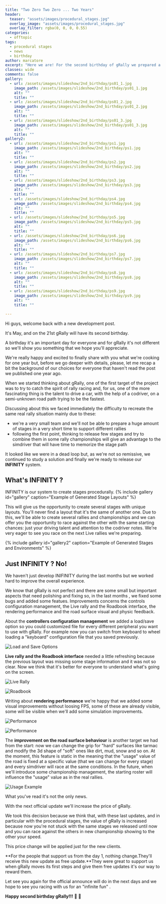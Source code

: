 ```yaml
---
title: "Two Zero Two Zero ... Two Years"
header:
  teaser: "assets/images/procedural_stages.jpg"
  overlay_image: "assets/images/procedural_stages.jpg"
  overlay_filter: rgba(0, 0, 0, 0.55)
categories: 
  - offtopic
tags:
  - procedural stages
  - news
  - birthday
author: marcatore
excerpt: "Here we are! For the second birthday of gRally we prepared a nice surprise. Let's take a look..."
classes: wide
comments: false
gallery:
  - url: /assets/images/slideshow/2nd_birthday/ps01_1.jpg
    image_path: /assets/images/slideshow/2nd_birthday/ps01_1.jpg
    alt: ""
    title: ""
  - url: /assets/images/slideshow/2nd_birthday/ps01_2.jpg
    image_path: /assets/images/slideshow/2nd_birthday/ps01_2.jpg
    alt: ""
    title: ""
  - url: /assets/images/slideshow/2nd_birthday/ps01_3.jpg
    image_path: /assets/images/slideshow/2nd_birthday/ps01_3.jpg
    alt: ""
    title: ""
gallery2:
  - url: /assets/images/slideshow/2nd_birthday/ps1.jpg
    image_path: /assets/images/slideshow/2nd_birthday/ps1.jpg
    alt: ""
    title: ""
  - url: /assets/images/slideshow/2nd_birthday/ps2.jpg
    image_path: /assets/images/slideshow/2nd_birthday/ps2.jpg
    alt: ""
    title: ""
  - url: /assets/images/slideshow/2nd_birthday/ps3.jpg
    image_path: /assets/images/slideshow/2nd_birthday/ps3.jpg
    alt: ""
    title: ""
  - url: /assets/images/slideshow/2nd_birthday/ps4.jpg
    image_path: /assets/images/slideshow/2nd_birthday/ps4.jpg
    alt: ""
    title: ""
  - url: /assets/images/slideshow/2nd_birthday/ps5.jpg
    image_path: /assets/images/slideshow/2nd_birthday/ps5.jpg
    alt: ""
    title: ""
  - url: /assets/images/slideshow/2nd_birthday/ps6.jpg
    image_path: /assets/images/slideshow/2nd_birthday/ps6.jpg
    alt: ""
    title: ""
  - url: /assets/images/slideshow/2nd_birthday/ps7.jpg
    image_path: /assets/images/slideshow/2nd_birthday/ps7.jpg
    alt: ""
    title: ""
  - url: /assets/images/slideshow/2nd_birthday/ps8.jpg
    image_path: /assets/images/slideshow/2nd_birthday/ps8.jpg
    alt: ""
    title: ""
  - url: /assets/images/slideshow/2nd_birthday/ps9.jpg
    image_path: /assets/images/slideshow/2nd_birthday/ps9.jpg
    alt: ""
    title: ""

---
```


Hi guys,
welcome back with a new development post.

It's May, and on the 21st gRally will have its second birthday.

A birthday it's an important day for everyone and for gRally it's not different so we'll show you something that we hope you'll appreciate.

We're really happy and excited to finally share with you what we're cooking for one year but, before we go deeper with details, please, let me recap a bit the background of our choices for everyone that haven't read the post we published one year ago.

When we started thinking about gRally, one of the first target of the project was to try to catch the spirit of rally racing and, for us, one of the more fascinating thing is the talent to drive a car, with the help of a codriver, on a semi-unknown road path trying to be the fastest.

Discussing about this we faced immediately the difficulty to recreate the same real rally situation mainly due to these:

- we're a very small team and we'll not be able to prepare a huge amount of stages in a very short time to support different rallies
- following the first point, thinking to release few stages and try to combine them in some rally championships will give an advantage to the simdriver that will have time to memorize the stage path

It looked like we were in a dead loop but, as we're not so remissive, we continued to study a solution and finally we're ready to release our **INFINITY** system.

## **What's INFINITY ?**

INFINITY is our system to create stages procedurally.
{% include gallery id="gallery" caption="Example of Generated Stage Layouts" %}

This will give us the opportunity to create several stages with unique layouts. You'll never find a layout that it's the same of another one.
Due to this, we'll be able to create several rallies and championships and we can offer you the opportunity to race against the other with the same starting chances: just your driving talent and attention to the codriver notes. 
We're very eager to see you race on the next Live rallies we're preparing.

{% include gallery id="gallery2" caption="Example of Generated Stages and Environments" %}

## **Just INFINITY ? No!**

We haven't just develop INIFINITY during the last months but we worked hard to improve the overall experience.

We know that gRally is not perfect and there are some small but important aspects that need polishing and fixing so, in the last months , we fixed some bugs and added some featues.
Improvements concerns the controls configuration management, the Live rally and the Roadbook interface, the rendering performance and the road surface visual and physic feedback.

About the **controllers configuration management** we added a load/save option so you could customized file for every different peripheral you want to use with gRally. For example now you can switch from keyboard to wheel loading a "keyboard" configuration file that you saved previously.

![Load and Save Options](/assets/images/slideshow/2nd_birthday/save_controls.jpg)





**Live rally and the Roadbook interface** needed a little refreshing because the previous layout was missing some stage information and it was not so clear. Now we think that it's better for everyone to understand what's going on the screen.

![Live Rally](/assets/images/slideshow/2nd_birthday/liveRally.jpg)

![Roadbook](/assets/images/slideshow/2nd_birthday/roadbook.jpg)

Writing about **rendering performance** we're happy that we added some visual improvements without loosing FPS, some of these are already visible, some will be visible when we'll add some simulation improvements.

![Performance](/assets/images/slideshow/2nd_birthday/FPS1.jpg)

![Performance](/assets/images/slideshow/2nd_birthday/FPS2.jpg)

The **improvement on the road surface behaviour** is another target we had from the start: now we can change the grip for "hard" surfaces like tarmac and modify the 3d shape of "soft" ones like dirt, mud, snow and so on.
At the moment, this feature is static in the meaning that the "usage" value of the road is fixed at a specific value (that we can change for every stage) and every simdriver will race at the same conditions.
In the future, when we'll introduce some championship management, the starting roster will influence the "usage" value as in the real rallies.

![Usage Example](/assets/images/slideshow/2nd_birthday/usage1.jpg)



What you've read it's not the only news.

With the next official update we'll increase the price of gRally.

We took this decision because we think that, with these last updates, and in particular with the procedural stages, the value of gRally is increased because now you're not stuck with the same stages we released until now and you can race against the others in new championship showing to the other your speed.

This price change will be applied just for the new clients.

**For the people that support us from the day 1, nothing change.They'll receive this new update as free update.**They were great to support us when gRally moves its first steps and give them free updates it's our way to reward them.

Let see you again for the official announce will do in the next days and we hope to see you racing with us for an "infinite fun" .

**Happy second birthday gRally!!!** :champagne: :gift: 



